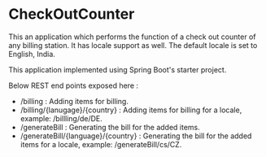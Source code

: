 # CheckOutCounter
This an application which performs the function of a check out counter of any billing station. It has locale support as well. The default locale is set to English, India.

This application implemented using Spring Boot's starter project.

Below REST end points exposed here :
- /billing : Adding items for billing.
- /billing/{lanugage}/{country} : Adding items for billing for a locale, example: /billling/de/DE.
- /generateBill : Generating the bill for the added items.
- /generateBill/{language}/{country} : Generating the bill for the added items for a locale, example: /generateBill/cs/CZ.
	
	

